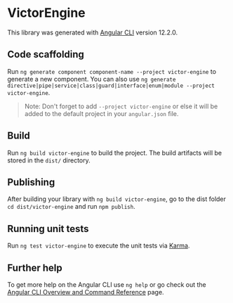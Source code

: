 # VictorEngine

This library was generated with [Angular CLI](https://github.com/angular/angular-cli) version 12.2.0.

## Code scaffolding

Run `ng generate component component-name --project victor-engine` to generate a new component. You can also use `ng generate directive|pipe|service|class|guard|interface|enum|module --project victor-engine`.
> Note: Don't forget to add `--project victor-engine` or else it will be added to the default project in your `angular.json` file. 

## Build

Run `ng build victor-engine` to build the project. The build artifacts will be stored in the `dist/` directory.

## Publishing

After building your library with `ng build victor-engine`, go to the dist folder `cd dist/victor-engine` and run `npm publish`.

## Running unit tests

Run `ng test victor-engine` to execute the unit tests via [Karma](https://karma-runner.github.io).

## Further help

To get more help on the Angular CLI use `ng help` or go check out the [Angular CLI Overview and Command Reference](https://angular.io/cli) page.
